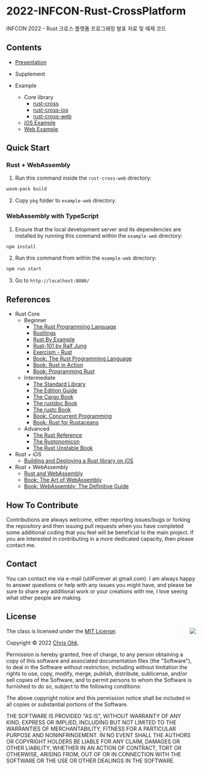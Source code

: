 # 2022-INFCON-Rust-CrossPlatform

INFCON 2022 - Rust 크로스 플랫폼 프로그래밍 발표 자료 및 예제 코드

## Contents

- [Presentation](./인프콘%202022%20-%20Rust%20크로스%20플랫폼%20프로그래밍.pdf)

- Supplement

- Example
  - Core library
    - [rust-cross](./rust-cross)
    - [rust-cross-ios](./rust-cross-ios)
    - [rust-cross-web](./rust-cross-web)
  - [iOS Example](./example-ios)
  - [Web Example](./example-web/)

## Quick Start

### Rust + WebAssembly

1. Run this command inside the `rust-cross-web` directory:

```sh
wasm-pack build
```

2. Copy `pkg` folder to `example-web` directory.

### WebAssembly with TypeScript

1. Ensure that the local development server and its dependencies are installed by running this command within the `example-web` directory:
```sh
npm install
```

2. Run this command from within the `example-web` directory:
```sh
npm run start
```

3. Go to `http://localhost:8080/`

## References

- Rust Core
  - Beginner
    * [The Rust Programming Language](https://doc.rust-lang.org/book/)
    * [Rustlings](https://github.com/rust-lang/rustlings/)
    * [Rust By Example](https://doc.rust-lang.org/stable/rust-by-example/)
    * [Rust-101 by Ralf Jung](https://www.ralfj.de/projects/rust-101/main.html)
    * [Exercism - Rust](https://exercism.org/tracks/rust)
    * [Book: The Rust Programming Language](http://www.yes24.com/Product/Goods/83075894)
    * [Book: Rust in Action](https://www.manning.com/books/rust-in-action)
    * [Book: Programming Rust](https://www.oreilly.com/library/view/programming-rust-2nd/9781492052586/)
  - Intermediate
    * [The Standard Library](https://doc.rust-lang.org/std/index.html)
    * [The Edition Guide](https://doc.rust-lang.org/edition-guide/index.html)
    * [The Cargo Book](https://doc.rust-lang.org/cargo/index.html)
    * [The rustdoc Book](https://doc.rust-lang.org/rustdoc/index.html)
    * [The rustc Book](https://doc.rust-lang.org/rustc/index.html)
    * [Book: Concurrent Programming](http://www.yes24.com/Product/Goods/108570426)
    * [Book: Rust for Rustaceans](https://rust-for-rustaceans.com/)
  - Advanced
    * [The Rust Reference](https://doc.rust-lang.org/reference/index.html)
    * [The Rustonomicon](https://doc.rust-lang.org/nomicon/index.html)
    * [The Rust Unstable Book](https://doc.rust-lang.org/nightly/unstable-book/index.html)
- Rust + iOS
  * [Building and Deploying a Rust library on iOS](https://mozilla.github.io/firefox-browser-architecture/experiments/2017-09-06-rust-on-ios.html)
- Rust + WebAssembly
  * [Rust and WebAssembly](https://rustwasm.github.io/docs/book/)
  * [Book: The Art of WebAssembly](https://nostarch.com/art-webassembly)
  * [Book: WebAssembly: The Definitive Guide](https://www.oreilly.com/library/view/webassembly-the-definitive/9781492089834/)

## How To Contribute

Contributions are always welcome, either reporting issues/bugs or forking the repository and then issuing pull requests when you have completed some additional coding that you feel will be beneficial to the main project. If you are interested in contributing in a more dedicated capacity, then please contact me.

## Contact

You can contact me via e-mail (utilForever at gmail.com). I am always happy to answer questions or help with any issues you might have, and please be sure to share any additional work or your creations with me, I love seeing what other people are making.

## License

<img align="right" src="http://opensource.org/trademarks/opensource/OSI-Approved-License-100x137.png">

The class is licensed under the [MIT License](http://opensource.org/licenses/MIT):

Copyright &copy; 2022 [Chris Ohk](http://www.github.com/utilForever).

Permission is hereby granted, free of charge, to any person obtaining a copy of this software and associated documentation files (the "Software"), to deal in the Software without restriction, including without limitation the rights to use, copy, modify, merge, publish, distribute, sublicense, and/or sell copies of the Software, and to permit persons to whom the Software is furnished to do so, subject to the following conditions:

The above copyright notice and this permission notice shall be included in all copies or substantial portions of the Software.

THE SOFTWARE IS PROVIDED "AS IS", WITHOUT WARRANTY OF ANY KIND, EXPRESS OR IMPLIED, INCLUDING BUT NOT LIMITED TO THE WARRANTIES OF MERCHANTABILITY, FITNESS FOR A PARTICULAR PURPOSE AND NONINFRINGEMENT. IN NO EVENT SHALL THE AUTHORS OR COPYRIGHT HOLDERS BE LIABLE FOR ANY CLAIM, DAMAGES OR OTHER LIABILITY, WHETHER IN AN ACTION OF CONTRACT, TORT OR OTHERWISE, ARISING FROM, OUT OF OR IN CONNECTION WITH THE SOFTWARE OR THE USE OR OTHER DEALINGS IN THE SOFTWARE.